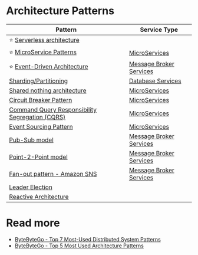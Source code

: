 # Architecture Patterns

| Pattern                                                                                                                           | Service Type                                      |
|-----------------------------------------------------------------------------------------------------------------------------------|---------------------------------------------------|
| :star: [Serverless architecture](https://github.com/Anshul619/AWS-Services/tree/main/0_ServerlessArchitecture/Readme.md)          |                                                   |
| :star: [MicroService Patterns](../3_MicroServices/DesignPatterns.md)                                                              | [MicroServices](../3_MicroServices/Readme.md)     |
| :star: [Event-Driven Architecture](EventDrivenArchitecture/Readme.md)                                      | [Message Broker Services](../2_MessageBrokersEDA) |
| [Sharding/Partitioning](../1_Databases/3_Scalability-Techniques/PartitioningSharding/Readme.md)                                   | [Database Services](../1_Databases/)              |
| [Shared nothing architecture](SharedNothingArchitecture.md)                                                                       | [MicroServices](../3_MicroServices/Readme.md)     |
| [Circuit Breaker Pattern](CircuitBreaker.md)                                                                                      | [MicroServices](../3_MicroServices/Readme.md)     |
| [Command Query Responsibility Segregation (CQRS)](CQRS.md)                                                                        | [MicroServices](../3_MicroServices/Readme.md)     |
| [Event Sourcing Pattern](EventSourcing.md)                                                                                        | [MicroServices](../3_MicroServices/Readme.md)     |
| [Pub-Sub model](EventDrivenArchitecture/PubSubModel.md)                                                    | [Message Broker Services](../2_MessageBrokersEDA) |
| [Point-2-Point model](EventDrivenArchitecture/PointToPointModel.md)                                        | [Message Broker Services](../2_MessageBrokersEDA) |
| [Fan-out pattern - Amazon SNS](https://github.com/Anshul619/AWS-Services/tree/main/4_MessageBrokers/AmazonSNS.md)                 | [Message Broker Services](../2_MessageBrokersEDA) |
| [Leader Election](LeaderElection.md)                                                                                              |                                                   |
| [Reactive Architecture](https://medium.com/big-data-cloud-computing-and-distributed-systems/reactive-architecture-i-5652f944f8fb) |                                                   |

# Read more
- [ByteByteGo - Top 7 Most-Used Distributed System Patterns](https://www.youtube.com/watch?v=nH4qjmP2KEE)
- [ByteByteGo - Top 5 Most Used Architecture Patterns](https://www.youtube.com/watch?v=f6zXyq4VPP8)